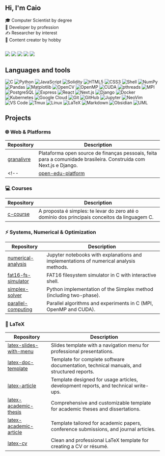 ## Hi, I'm Caio
🎓 Computer Scientist by degree  
💼 Developer by profession  
✍ Researcher by interest  
🧢 Content creator by hobby  
##

<div> <a href="https://www.youtube.com/@fromcaio" target="_blank"><img src="https://img.shields.io/badge/YouTube-FF0000?style=for-the-badge&logo=youtube&logoColor=white" target="_blank"></a> <a href="https://instagram.com/fromcaio_" target="_blank"><img src="https://img.shields.io/badge/-Instagram-%23E4405F?style=for-the-badge&logo=instagram&logoColor=white" target="_blank"></a> <a href="https://discord.gg/6fv5Qdpj" target="_blank"><img src="https://img.shields.io/badge/Discord-7289DA?style=for-the-badge&logo=discord&logoColor=white" target="_blank"></a> <a href = "mailto:fromcaio.contato@gmail.com"><img src="https://img.shields.io/badge/-Gmail-%23333?style=for-the-badge&logo=gmail&logoColor=white" target="_blank"></a> <a href="https://www.linkedin.com/in/fromcaio/" target="_blank"><img src="https://img.shields.io/badge/-LinkedIn-%230077B5?style=for-the-badge&logo=linkedin&logoColor=white" target="_blank"></a> </div>

## Languages and tools

<div>
<!-- Programming Languages -->
<img alt="C" src="https://img.shields.io/badge/C-00599C?style=for-the-badge&logo=c&logoColor=white" />
<img alt="Python" src="https://img.shields.io/badge/-Python-3776AB?style=for-the-badge&logo=Python&logoColor=white" />
<img alt="JavaScript" src="https://img.shields.io/badge/JavaScript-F7DF1E?style=for-the-badge&logo=javascript&logoColor=black" />
<img alt="Solidity" src="https://img.shields.io/badge/Solidity-363636?style=for-the-badge&logo=solidity&logoColor=white" />
<img alt="HTML5" src="https://img.shields.io/badge/HTML5-E34F26?style=for-the-badge&logo=html5&logoColor=white" />
<img alt="CSS3" src="https://img.shields.io/badge/CSS3-1572B6?style=for-the-badge&logo=css3&logoColor=white" />
<img alt="Shell" src="https://img.shields.io/badge/Shell_Script-121011?style=for-the-badge&logo=gnu-bash&logoColor=white" />

<!-- Data / AI -->
<img alt="NumPy" src="https://img.shields.io/badge/NumPy-013243?style=for-the-badge&logo=numpy&logoColor=white" />
<img alt="Pandas" src="https://img.shields.io/badge/Pandas-150458?style=for-the-badge&logo=pandas&logoColor=white" />
<img alt="Matplotlib" src="https://img.shields.io/badge/Matplotlib-eeeeee?style=for-the-badge&logo=Matplotlib&logoColor=blue" />
<img alt="OpenCV" src="https://img.shields.io/badge/OpenCV-5C3EE8?style=for-the-badge&logo=opencv&logoColor=white" />
<img alt="OpenMP" src="https://img.shields.io/badge/OpenMP-2C5BB4?style=for-the-badge&logo=openmp&logoColor=white" />
<img alt="CUDA" src="https://img.shields.io/badge/CUDA-76B900?style=for-the-badge&logo=nvidia&logoColor=white" />
<img alt="pthreads" src="https://img.shields.io/badge/pthreads-008080?style=for-the-badge" />
<img alt="MPI" src="https://img.shields.io/badge/MPI-CC0000?style=for-the-badge" />

<!-- Databases -->
<img alt="PostgreSQL" src="https://img.shields.io/badge/Postgres-316192?style=for-the-badge&logo=postgresql&logoColor=white" />

<!-- Frameworks -->
<img alt="Express" src="https://img.shields.io/badge/Express-000000?style=for-the-badge&logo=express&logoColor=white" />
<img alt="React" src="https://img.shields.io/badge/React-20232A?style=for-the-badge&logo=react&logoColor=61DAFB" />
<img alt="Next.js" src="https://img.shields.io/badge/Next.js-000000?style=for-the-badge&logo=next.js&logoColor=white" />
<img alt="Django" src="https://img.shields.io/badge/Django-092E20?style=for-the-badge&logo=django&logoColor=white" />

<!-- Tools -->
<img alt="Docker" src="https://img.shields.io/badge/Docker-2496ED?style=for-the-badge&logo=docker&logoColor=white" />
<img alt="Kubernetes" src="https://img.shields.io/badge/Kubernetes-326CE5?style=for-the-badge&logo=kubernetes&logoColor=white" />
<img alt="Google Cloud" src="https://img.shields.io/badge/Google_Cloud-4285F4?style=for-the-badge&logo=google-cloud&logoColor=white" />
<img alt="Git" src="https://img.shields.io/badge/Git-F05032?style=for-the-badge&logo=git&logoColor=white" />
<img alt="GitHub" src="https://img.shields.io/badge/GitHub-181717?style=for-the-badge&logo=github&logoColor=white" />
<img alt="Jupyter" src="https://img.shields.io/badge/Jupyter-F37626.svg?style=for-the-badge&logo=jupyter&logoColor=white" />
<img alt="NeoVim" src="https://img.shields.io/badge/Neovim-57A143?style=for-the-badge&logo=neovim&logoColor=white" />
<img alt="VS Code" src="https://img.shields.io/badge/VS%20Code-0078d7?style=for-the-badge&logo=visual-studio-code&logoColor=white" />
<img alt="Tmux" src="https://img.shields.io/badge/Tmux-1BB91F?style=for-the-badge&logo=tmux&logoColor=white" />

<!-- OS -->
<img alt="Linux" src="https://img.shields.io/badge/Linux-FCC624?style=for-the-badge&logo=linux&logoColor=black" />

<!-- Documentation & Writing -->
<img alt="LaTeX" src="https://img.shields.io/badge/LaTeX-008080?style=for-the-badge&logo=latex&logoColor=white" />
<img alt="Markdown" src="https://img.shields.io/badge/Markdown-000000?style=for-the-badge&logo=markdown&logoColor=white" />
<img alt="Obsidian" src="https://img.shields.io/badge/Obsidian-483699?style=for-the-badge&logo=obsidian&logoColor=white" />
<img alt="UML" src="https://img.shields.io/badge/UML-FAA918?style=for-the-badge" />
</div>

## Projects

### 🌐 Web & Platforms
| Repository | Description |
|------------|-------------|
| [granalivre](https://github.com/fromcaio/granalivre) | Plataforma open source de finanças pessoais, feita para a comunidade brasileira. Construída com Next.js e Django. |
<!-- | [open-edu-platform](https://github.com/fromcaio/open-edu-platform) | Open-source Next.js platform to simplify publishing rich, interactive content with Markdown + LaTeX + code blocks. | -->

### 💻 Courses
| Repository | Description |
|------------|-------------|
| [c-course](https://github.com/fromcaio/c-course) | A proposta é simples: te levar do zero até o domínio dos principais conceitos da linguagem C. |

### ⚡ Systems, Numerical & Optimization
| Repository | Description |
|------------|-------------|
| [numerical-analysis](https://github.com/fromcaio/numerical-analysis) | Jupyter notebooks with explanations and implementations of numerical analysis methods. |
| [fat16-fs-simulator](https://github.com/fromcaio/fat16-fs-simulator) | FAT16 filesystem simulator in C with interactive shell. |
| [simplex-solver](https://github.com/fromcaio/simplex-solver) | Python implementation of the Simplex method (including two-phase). |
| [parallel-computing](https://github.com/fromcaio/parallel-computing) | Parallel algorithms and experiments in C (MPI, OpenMP and CUDA). |

### 📄 LaTeX
| Repository | Description |
|------------|-------------|
| [latex-slides-with-menu](https://github.com/fromcaio/latex-slides-with-menu) | Slides template with a navigation menu for professional presentations. |
| [latex-doc-template](https://github.com/fromcaio/latex-doc-template) | Template for complete software documentation, technical manuals, and structured reports. |
| [latex-article](https://github.com/fromcaio/latex-article) | Template designed for usage articles, development reports, and technical write-ups. |
| [latex-academic-thesis](https://github.com/fromcaio/latex-academic-thesis) | Comprehensive and customizable template for academic theses and dissertations. |
| [latex-academic-article](https://github.com/fromcaio/latex-academic-article) | Template tailored for academic papers, conference submissions, and journal articles. |
| [latex-cv](https://github.com/fromcaio/latex-cv) | Clean and professional LaTeX template for creating a CV or résumé. |
